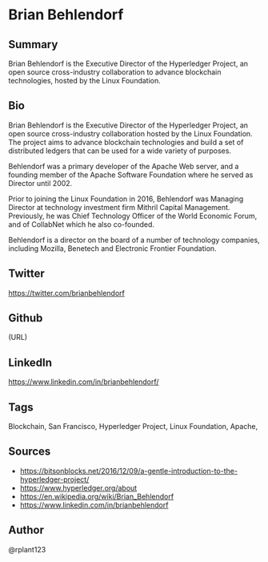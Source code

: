 # Brian Behlendorf

## Summary
Brian Behlendorf is the Executive Director of the Hyperledger Project, an open source cross-industry collaboration to advance blockchain technologies, hosted by the Linux Foundation.

## Bio
Brian Behlendorf is the Executive Director of the Hyperledger Project, an open source cross-industry collaboration hosted by the Linux Foundation. The project aims to advance blockchain technologies and build a set of distributed ledgers that can be used for a wide variety of purposes.

Behlendorf was a primary developer of the Apache Web server, and a founding member of the Apache Software Foundation where he served as Director until 2002. 

Prior to joining the Linux Foundation in 2016, Behlendorf was Managing Director at technology investment firm Mithril Capital Management. Previously, he was Chief Technology Officer of the World Economic Forum, and of CollabNet which he also co-founded.

Behlendorf is a director on the board of a number of technology companies, including Mozilla, Benetech and Electronic Frontier Foundation. 

## Twitter
https://twitter.com/brianbehlendorf

## Github
(URL)

## LinkedIn
https://www.linkedin.com/in/brianbehlendorf/

## Tags
Blockchain, San Francisco, Hyperledger Project, Linux Foundation, Apache, 

## Sources
- https://bitsonblocks.net/2016/12/09/a-gentle-introduction-to-the-hyperledger-project/
- https://www.hyperledger.org/about
- https://en.wikipedia.org/wiki/Brian_Behlendorf 
- https://www.linkedin.com/in/brianbehlendorf

## Author
@rplant123

